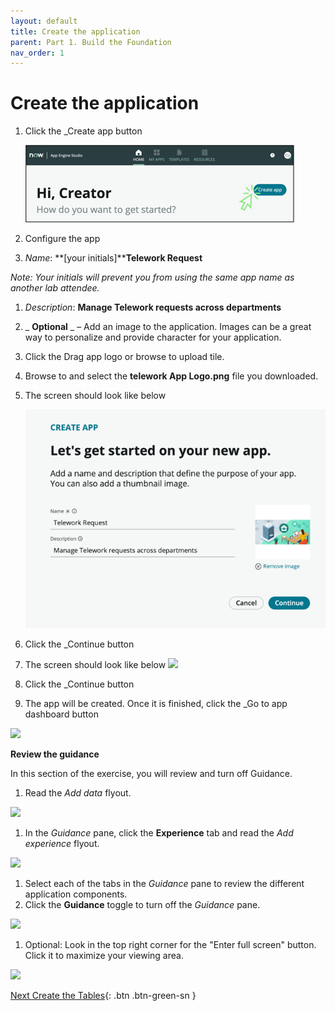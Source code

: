 ```yaml
---
layout: default
title: Create the application
parent: Part 1. Build the Foundation
nav_order: 1
---
```


# Create the application

1. Click the \_Create app button

    ![relative](images/1_Create_App.png)


1. Configure the app

  1. _Name_: **[your initials]****Telework Request**

_Note: Your initials will prevent you from using the same app name as another lab attendee._

  1. _Description_: **Manage Telework requests across departments**

1. _ **Optional** _ – Add an image to the application. Images can be a great way to personalize and provide character for your application.

  1. Click the Drag app logo or browse to upload tile.
  2. Browse to and select the  **telework App Logo.png** file you downloaded.

1. The screen should look like below

    ![relative](images/1_New_App_Final_State.png)


1. Click the \_Continue button
2. The screen should look like below
 ![](RackMultipart20221028-1-d1lmac_html_1ae20ac566ffad8c.png)
3. Click the \_Continue button
4. The app will be created. Once it is finished, click the \_Go to app dashboard button

![](RackMultipart20221028-1-d1lmac_html_b0ef3b03ab3cbda.png)

**Review the guidance**

In this section of the exercise, you will review and turn off Guidance.

1. Read the _Add data_ flyout.

![](RackMultipart20221028-1-d1lmac_html_c054f4c5dc5b4863.png)

1. In the _Guidance_ pane, click the  **Experience**  tab and read the _Add experience_ flyout.

![](RackMultipart20221028-1-d1lmac_html_fbf0526240e0eaa0.png)

1. Select each of the tabs in the _Guidance_ pane to review the different application components.
2. Click the  **Guidance**  toggle to turn off the _Guidance_ pane.

![](RackMultipart20221028-1-d1lmac_html_53d91cc28b0e47fa.png)

1. Optional: Look in the top right corner for the "Enter full screen" button. Click it to maximize your viewing area.

 ![](RackMultipart20221028-1-d1lmac_html_52b59d05c9b91ce7.png)


 [Next Create the Tables](Part_1.2_Create_the_Data.md){: .btn .btn-green-sn }
